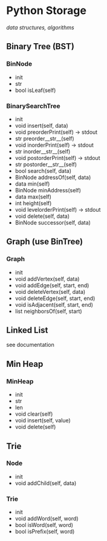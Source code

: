 # Python Storage
*data structures, algorithms*

## Binary Tree (BST)
### BinNode
- init
- str
- bool isLeaf(self)
### BinarySearchTree
- init
- void insert(self, data)
- void preorderPrint(self) -> stdout
- str preorder__str__(self)
- void inorderPrint(self) -> stdout
- str inorder__str__(self)
- void postorderPrint(self) -> stdout
- str postorder__str__(self)
- bool search(self, data)
- BinNode addressOf(self, data)
- data min(self)
- BinNode minAddress(self)
- data max(self)
- int height(self)
- void levelorderPrint(self) -> stdout
- void delete(self, data)
- BinNode successor(self, data)

## Graph (use BinTree)
### Graph
- init
- void addVertex(self, data)
- void addEdge(self, start, end)
- void deleteVertex(self, data)
- void deleteEdge(self, start, end)
- void isAdjacent(self, start, end)
- list neighborsOf(self, start)

## Linked List
see documentation

## Min Heap
### MinHeap
- init
- str
- len
- void clear(self)
- void insert(self, value)
- void delete(self)

## Trie
### Node
- init
- void addChild(self, data)
### Trie
- init
- void addWord(self, word)
- bool isWord(self, word)
- bool isPrefix(self, word)

